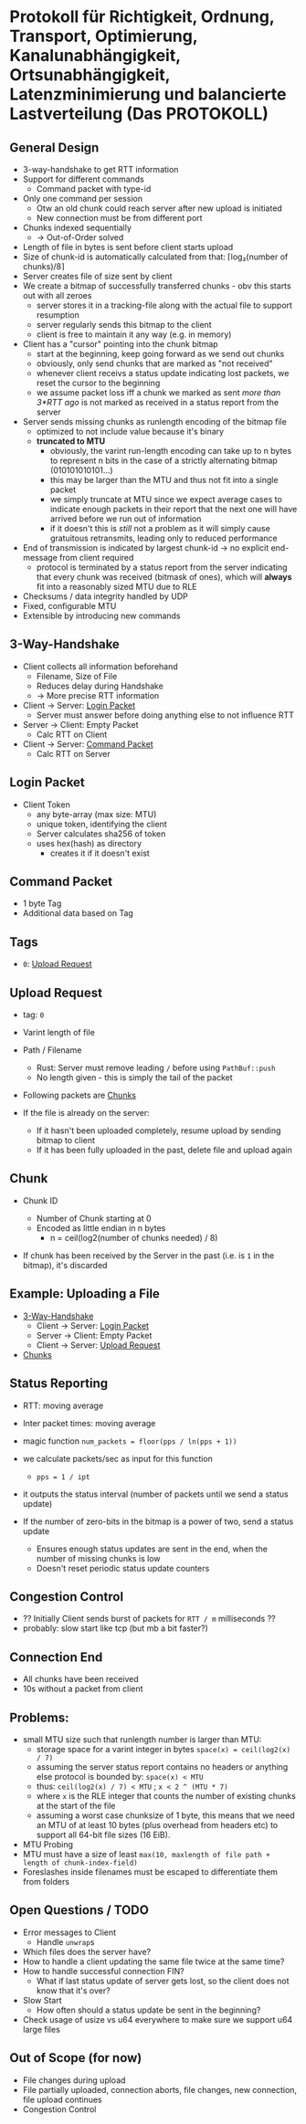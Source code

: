 # Protokoll für Richtigkeit, Ordnung, Transport, Optimierung, Kanalunabhängigkeit, Ortsunabhängigkeit, Latenzminimierung und balancierte Lastverteilung (Das PROTOKOLL)

## General Design

* 3-way-handshake to get RTT information
* Support for different commands
    + Command packet with type-id
* Only one command per session
    + Otw an old chunk could reach server after new upload is initiated
    + New connection must be from different port
* Chunks indexed sequentially
    + → Out-of-Order solved
* Length of file in bytes is sent before client starts upload
* Size of chunk-id is automatically calculated from that: ⌈log₂(number of chunks)/8⌉
* Server creates file of size sent by client
* We create a bitmap of successfully transferred chunks - obv this starts out with all zeroes
    + server stores it in a tracking-file along with the actual file to support resumption
    + server regularly sends this bitmap to the client
    + client is free to maintain it any way (e.g. in memory)
* Client has a "cursor" pointing into the chunk bitmap
    + start at the beginning, keep going forward as we send out chunks
    + obviously, only send chunks that are marked as "not received"
    + whenever client receivs a status update indicating lost packets, we reset the cursor to the beginning
    + we assume packet loss iff a chunk we marked as sent _more than 3*RTT ago_ is not marked as received in a status report from the server
* Server sends missing chunks as runlength encoding of the bitmap file
    + optimized to not include value because it's binary
    + **truncated to MTU**
        - obviously, the varint run-length encoding can take up to n bytes to represent n bits in the case of a strictly alternating bitmap (010101010101...)
        - this may be larger than the MTU and thus not fit into a single packet
        - we simply truncate at MTU since we expect average cases to indicate enough packets in their report that the next one will have arrived before we run out of information
        - if it doesn't this is *still* not a problem as it will simply cause gratuitous retransmits, leading only to reduced performance
* End of transmission is indicated by largest chunk-id → no explicit end-message from client required
    + protocol is terminated by a status report from the server indicating that every chunk was received (bitmask of ones), which will **always** fit into a reasonably sized MTU due to RLE
* Checksums / data integrity handled by UDP
* Fixed, configurable MTU
* Extensible by introducing new commands

## 3-Way-Handshake

* Client collects all information beforehand
    - Filename, Size of File
    - Reduces delay during Handshake
    - → More precise RTT information
* Client → Server: [Login Packet](#login-packet)
    - Server must answer before doing anything else to not influence RTT
* Server → Client: Empty Packet
    - Calc RTT on Client
* Client → Server: [Command Packet](#command-packet)
    - Calc RTT on Server

## Login Packet

* Client Token
    + any byte-array (max size: MTU)
    + unique token, identifying the client
    + Server calculates sha256 of token
    + uses hex(hash) as directory
        - creates it if it doesn't exist

## Command Packet

* 1 byte Tag
* Additional data based on Tag

## Tags

* `0`: [Upload Request](#upload-request)

## Upload Request

* tag: `0`
* Varint length of file
* Path / Filename
    + Rust: Server must remove leading `/` before using `PathBuf::push`
    + No length given - this is simply the tail of the packet
* Following packets are [Chunks](#chunk)

* If the file is already on the server:
    + If it hasn't been uploaded completely, resume upload by sending bitmap to client
    + If it has been fully uploaded in the past, delete file and upload again

## Chunk

* Chunk ID
    + Number of Chunk starting at 0
    + Encoded as little endian in n bytes
        - n = ceil(log2(number of chunks needed) / 8)

* If chunk has been received by the Server in the past (i.e. is `1` in the bitmap), it's discarded

## Example: Uploading a File

* [3-Way-Handshake](#3-way-handshake)
    + Client → Server: [Login Packet](#login-packet)
    + Server → Client: Empty Packet
    + Client → Server: [Upload Request](#upload-request)
* [Chunks](#chunk)

## Status Reporting

* RTT: moving average
* Inter packet times: moving average
* magic function `num_packets = floor(pps / ln(pps + 1))`
* we calculate packets/sec as input for this function
    + `pps = 1 / ipt`
* it outputs the status interval (number of packets until we send a status update)

* If the number of zero-bits in the bitmap is a power of two, send a status update
    + Ensures enough status updates are sent in the end, when the number of missing chunks is low
    + Doesn't reset periodic status update counters

## Congestion Control

* ?? Initially Client sends burst of packets for `RTT / m` milliseconds ??
* probably: slow start like tcp (but mb a bit faster?)

## Connection End

* All chunks have been received
* 10s without a packet from client

## Problems:

* small MTU size such that runlength number is larger than MTU:
    - storage space for a varint integer in bytes `space(x) = ceil(log2(x) / 7)`
    - assuming the server status report contains no headers or anything else protocol is bounded by: `space(x) < MTU`
    - thus: `ceil(log2(x) / 7) < MTU` ; `x < 2 ^ (MTU * 7)`
    - where `x` is the RLE integer that counts the number of existing chunks at the start of the file
    - assuming a worst case chunksize of 1 byte, this means that we need an MTU of at least 10 bytes (plus overhead from headers etc) to support all 64-bit file sizes (16 EiB).
* MTU Probing
* MTU must have a size of least `max(10, maxlength of file path + length of chunk-index-field)`
* Foreslashes inside filenames must be escaped to differentiate them from folders


## Open Questions / TODO

* Error messages to Client
    + Handle `unwrap`s
* Which files does the server have?
* How to handle a client updating the same file twice at the same time?
* How to handle successful connection FIN?
    + What if last status update of server gets lost, so the client does not know that it's over?
* Slow Start
    + How often should a status update be sent in the beginning?
* Check usage of usize vs u64 everywhere to make sure we support u64 large files

## Out of Scope (for now)

* File changes during upload
* File partially uploaded, connection aborts, file changes, new connection, file upload continues
* Congestion Control
